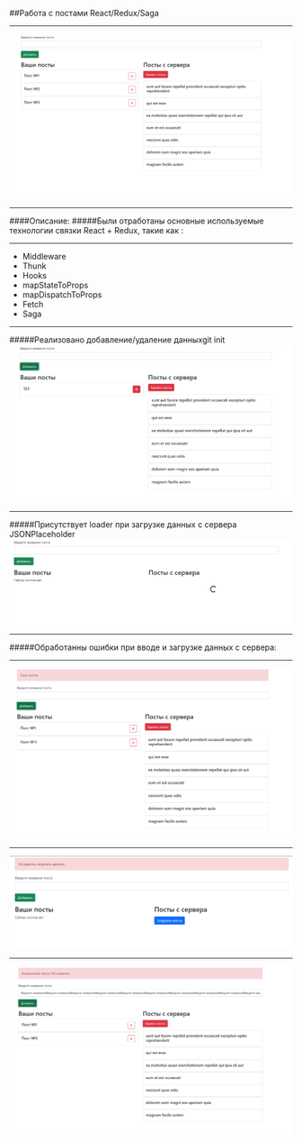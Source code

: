 ##Работа с постами React/Redux/Saga
***
![Ошибка пустого поля](screenshots/1.png)
***
####Описание: 
#####Были отработаны основные используемые технологии связки React + Redux, такие как :
***

* Middleware
* Thunk
* Hooks
* mapStateToProps
* mapDispatchToProps
* Fetch
* Saga
***
#####Реализовано добавление/удаление данныхgit init
![Ошибка пустого поля](screenshots/7.png)
***
#####Присутствует loader при загрузке данных с сервера JSONPlaceholder
![Ошибка пустого поля](screenshots/6.png)
***

#####Обработанны ошибки при вводе и загрузке данных с сервера:
***
![Ошибка пустого поля](screenshots/2.png)
***
![Ошибка загрузки данных с сервера](screenshots/5.png)
***
![Большое кол-во символов](screenshots/3.png)



